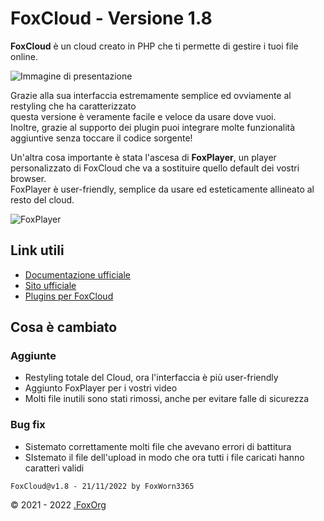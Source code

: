 # FoxCloud - Versione 1.8
**FoxCloud** è un cloud creato in PHP che ti permette di gestire i tuoi file online.<br>

![Immagine di presentazione](https://i.imgur.com/IjGXDWS.png)

Grazie alla sua interfaccia estremamente semplice ed ovviamente al restyling che ha caratterizzato<br>questa versione è veramente facile e veloce da usare dove vuoi.<br>
Inoltre, grazie al supporto dei plugin puoi integrare molte funzionalità aggiuntive senza toccare il codice sorgente!<br>

Un'altra cosa importante è stata l'ascesa di **FoxPlayer**, un player personalizzato di FoxCloud che va a sostituire quello default dei vostri browser.<br>
FoxPlayer è user-friendly, semplice da usare ed esteticamente allineato al resto del cloud.

![FoxPlayer](https://i.imgur.com/ydDC2IH.png)

## Link utili
-  [Documentazione ufficiale](https://github.com/FoxWorn3365/Cloud/wiki/v1.7)
-  [Sito ufficiale](https://foxcloud.fcosma.it/)
-  [Plugins per FoxCloud](https://github.com/FoxWorn3365/Cloud/blob/v1.7/plugins.md)

## Cosa è cambiato
### Aggiunte
- Restyling totale del Cloud, ora l'interfaccia è più user-friendly
- Aggiunto FoxPlayer per i vostri video
- Molti file inutili sono stati rimossi, anche per evitare falle di sicurezza
### Bug fix
- Sistemato correttamente molti file che avevano errori di battitura
- SIstemato il file dell'upload in modo che ora tutti i file caricati hanno caratteri validi

`FoxCloud@v1.8 - 21/11/2022 by FoxWorn3365`

&copy; 2021 - 2022 [.FoxOrg](https://foxorg.fcosma.it/)
